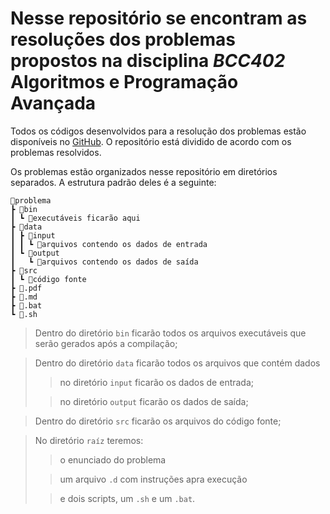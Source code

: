 # **Nesse repositório se encontram as resoluções dos problemas propostos na disciplina _BCC402_ Algoritmos e Programação Avançada**

Todos os códigos desenvolvidos para a resolução dos problemas estão disponíveis no [GitHub](https://github.com/CaduRomaniello/BCC402-atividades). O repositório está dividido de acordo com os problemas resolvidos.

Os problemas estão organizados nesse repositório em diretórios separados. A estrutura padrão deles é a seguinte:

```
📂problema
┣ 📂bin
┃ ┗ 📜executáveis ficarão aqui
┣ 📂data
┃ ┣ 📂input
┃ ┃ ┗ 📜arquivos contendo os dados de entrada
┃ ┗ 📂output
┃   ┗ 📜arquivos contendo os dados de saída
┣ 📂src
┃ ┗ 📜código fonte
┣ 📜.pdf
┣ 📜.md
┣ 📜.bat
┗ 📜.sh
```

>Dentro do diretório ```bin``` ficarão todos os arquivos executáveis que serão gerados após a compilação;

>Dentro do diretório ```data``` ficarão todos os arquivos que contém dados
>>no diretório ```input``` ficarão os dados de entrada;
>
>>no diretório ```output``` ficarão os dados de saída;

>Dentro do diretório ```src``` ficarão os arquivos do código fonte;

>No diretório ```raíz``` teremos:
>>o enunciado do problema
>
>>um arquivo ```.d``` com instruções apra execução
>
>>e dois scripts, um ```.sh``` e um ```.bat```.